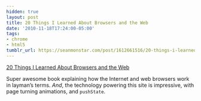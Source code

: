 ```yaml
---
hidden: true
layout: post
title: 20 Things I Learned About Browsers and the Web
date: '2010-11-18T17:24:00-05:00'
tags:
- chrome
- html5
tumblr_url: https://seanmonstar.com/post/1612661516/20-things-i-learned
---
```

[20 Things I Learned About Browsers and the Web](http://www.20thingsilearned.com/)  

Super awesome book explaining how the Internet and web browsers work in layman’s terms. _And_, the technology powering this site is impressive, with page turning animations, and `pushState`.

